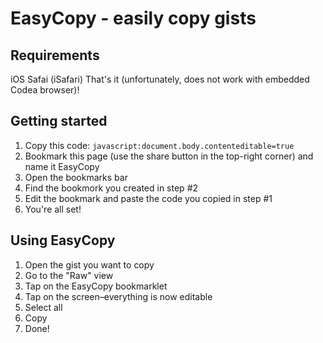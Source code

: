 # EasyCopy - easily copy gists
## Requirements
iOS Safai (iSafari)
That's it (unfortunately, does not work with embedded Codea browser)!

## Getting started
1. Copy this code: `javascript:document.body.contenteditable=true`
2. Bookmark this page (use the share button in the top-right corner) and name it EasyCopy
3. Open the bookmarks bar
4. Find the bookmork you created in step #2
5. Edit the bookmark and paste the code you copied in step #1
6. You're all set!

## Using EasyCopy
1. Open the gist you want to copy
2. Go to the "Raw" view
3. Tap on the EasyCopy bookmarklet
4. Tap on the screen–everything is now editable
5. Select all
6. Copy
7. Done!

